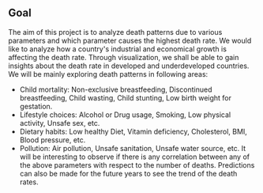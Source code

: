
## Goal
The aim of this project is to analyze death patterns due to various parameters and which parameter causes the highest death rate. We would like to analyze how a country's industrial and economical growth is affecting the death rate. Through visualization, we shall be able to gain insights about the death rate in developed and underdeveloped countries. We will be mainly exploring death patterns in following areas:
-  Child mortality: Non-exclusive breastfeeding, Discontinued breastfeeding, Child wasting, Child stunting, Low birth weight for gestation.
-  Lifestyle choices: Alcohol or Drug usage, Smoking, Low physical activity, Unsafe sex, etc.
- Dietary habits: Low healthy Diet, Vitamin deficiency, Cholesterol, BMI, Blood pressure, etc.
- Pollution: Air pollution, Unsafe sanitation, Unsafe water source, etc.
It will be interesting to observe if there is any correlation between any of the above parameters with respect to the number of deaths. Predictions can also be made for the future years to see the trend of the death rates.
